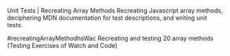 Unit Tests | Recreating Array Methods
Recreating Javascript array methods, deciphering MDN documentation for test descriptions, and writing unit tests.

#recreatingArrayMethodhsWac
Recreating and testing 20 array methods (Testing Exercises of Watch and Code) 
